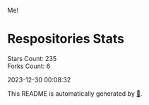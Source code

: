 Me!

# Respositories Stats
Stars Count: 235  
Forks Count: 6

2023-12-30 00:08:32  

This README is automatically generated by [🐰](https://github.com/rnitta/rnitta).
